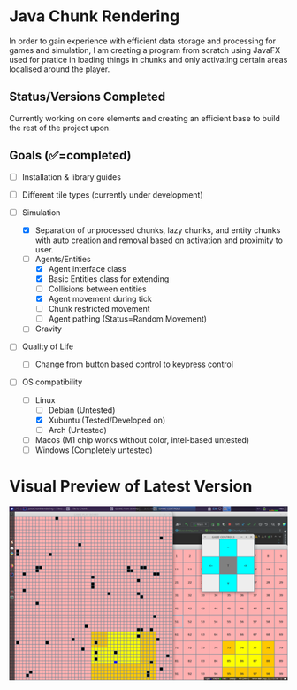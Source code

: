 # Java Chunk Rendering
In order to gain experience with efficient data storage and processing for games and simulation, I am creating a program from scratch using JavaFX used for pratice in loading things in chunks and only activating certain areas localised around the player.

## Status/Versions Completed
Currently working on core elements and creating an efficient base to build the rest of the project upon.

## Goals (✅=completed)
- [ ] Installation & library guides
- [ ] Different tile types (currently under development)

- [ ] Simulation
  - [X] Separation of unprocessed chunks, lazy chunks, and entity chunks with auto creation and removal based on activation and proximity to user.
  - [ ] Agents/Entities
    - [X] Agent interface class
    - [X] Basic Entities class for extending
    - [ ] Collisions between entities
    - [X] Agent movement during tick
    - [ ] Chunk restricted movement
    - [ ] Agent pathing (Status=Random Movement)
  - [ ] Gravity

- [ ] Quality of Life
  - [ ] Change from button based control to keypress control

- [ ] OS compatibility
  - [ ] Linux
    - [ ] Debian (Untested)
    - [X] Xubuntu (Tested/Developed on)
    - [ ] Arch (Untested)
  - [ ] Macos (M1 chip works without color, intel-based untested)
  - [ ] Windows (Completely untested)

# Visual Preview of Latest Version
![Screenshot taken of latest version](/src/com/company/ChangeLogData/MostRecentDisplay.png)

